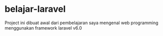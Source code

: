 # belajar-laravel

Project ini dibuat awal dari pembelajaran saya mengenal web programming menggunakan framework laravel v6.0
